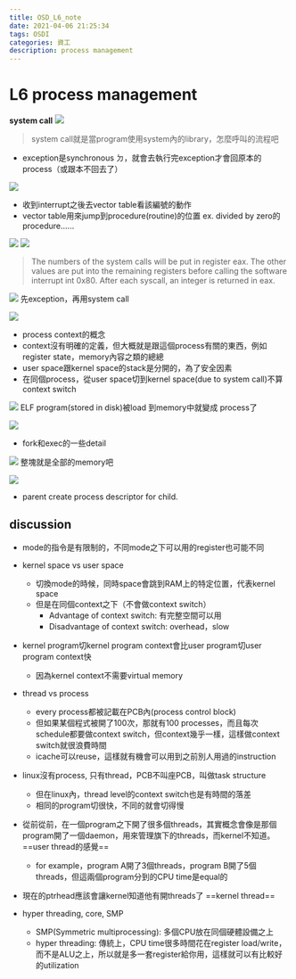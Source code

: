 ```yaml
---
title: OSD_L6_note
date: 2021-04-06 21:25:34
tags: OSDI
categories: 資工
description: process management
---
```


# L6 process management


**system call** ![](https://i.imgur.com/iGAGQqP.png)

> system call就是當program使用system內的library，怎麼呼叫的流程吧

* exception是synchronous ㄉ，就會去執行完exception才會回原本的process（或跟本不回去了）

![](https://i.imgur.com/UoulA3a.png)
* 收到interrupt之後去vector table看該編號的動作
* vector table用來jump到procedure(routine)的位置 ex. divided by zero的procedure......

![](https://i.imgur.com/Vh9SttO.png)
![](https://i.imgur.com/vbmAjYv.png)

> The numbers of the system calls will be put in register eax. The other values are put into the remaining registers before calling the software interrupt int 0x80. After each syscall, an integer is returned in eax.

![](https://i.imgur.com/71tyE0m.png)
先exception，再用system call


![](https://i.imgur.com/OyJ1mc7.png)
* process context的概念
* context沒有明確的定義，但大概就是跟這個process有關的東西，例如register state，memory內容之類的總總
* user space跟kernel space的stack是分開的，為了安全因素
* 在同個process，從user space切到kernel space(due to system call)不算context switch

![](https://i.imgur.com/zctRLaQ.png)
ELF program(stored in disk)被load 到memory中就變成 process了

![](https://i.imgur.com/jpmYmaU.png)
* fork和exec的一些detail

![](https://i.imgur.com/MzXdB75.png)
整塊就是全部的memory吧

![](https://i.imgur.com/aU8Ff8h.png)


* parent create process descriptor for child.

## discussion
* mode的指令是有限制的，不同mode之下可以用的register也可能不同


* kernel space vs user space
    * 切換mode的時候，同時space會跳到RAM上的特定位置，代表kernel space
    * 但是在同個context之下（不會做context switch）
        * Advantage of context switch: 有完整空間可以用
        * Disadvantage of context switch: overhead，slow

* kernel program切kernel program context會比user program切user program context快
    * 因為kernel context不需要virtual memory

* thread vs process
    * every process都被記載在PCB內(process control block)
    * 但如果某個程式被開了100次，那就有100 processes，而且每次schedule都要做context switch，但context幾乎一樣，這樣做context switch就很浪費時間
    * icache可以reuse，這樣就有機會可以用到之前別人用過的instruction

* linux沒有process, 只有thread，PCB不叫座PCB，叫做task structure
    * 但在linux內，thread level的context switch也是有時間的落差
    * 相同的program切很快，不同的就會切得慢

* 從前從前，在一個program之下開了很多個threads，其實概念會像是那個program開了一個daemon，用來管理旗下的threads，而kernel不知道。==user thread的感覺==
    * for example，program A開了3個threads，program B開了5個threads，但這兩個program分到的CPU time是equal的
* 現在的ptrhead應該會讓kernel知道他有開threads了 ==kernel thread==

* hyper threading, core, SMP
    * SMP(Symmetric multiprocessing): 多個CPU放在同個硬體設備之上
    * hyper threading: 傳統上，CPU time很多時間花在register load/write，而不是ALU之上，所以就是多一套register給你用，這樣就可以有比較好的utilization
